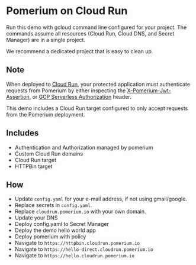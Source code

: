 # Pomerium on Cloud Run

Run this demo with gcloud command line configured for your project.  The commands assume 
all resources (Cloud Run, Cloud DNS, and Secret Manager) are in a single project.  

We recommend a dedicated project that is easy to clean up.

## Note
When deployed to [Cloud Run](https://cloud.google.com/run), your protected application must authenticate requests from Pomerium
by either inspecting the [X-Pomerium-Jwt-Assertion](https://www.pomerium.com/docs/reference/getting-users-identity.html),
or [GCP Serverless Authorization](https://cloud.google.com/run/docs/authenticating/service-to-service) header.

This demo includes a Cloud Run target configured to only accept requests from the Pomerium deployment.

## Includes

- Authentication and Authorization managed by pomerium
- Custom Cloud Run domains
- Cloud Run target
- HTTPBin target

## How

- Update `config.yaml` for your e-mail address, if not using gmail/google.
- Replace secrets in `config.yaml`.
- Replace `cloudrun.pomerium.io` with your own domain.
- Update your DNS
- Deploy config.yaml to Secret Manager
- Deploy the demo hello world app
- Deploy pomerium with policy
- Navigate to `https://httpbin.cloudrun.pomerium.io`
- Navigate to `https://hello-direct.cloudrun.pomerium.io`
- Navigate to `https://hello.cloudrun.pomerium.io`